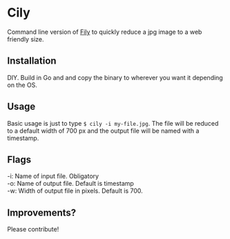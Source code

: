 # Cily

Command line version of [Fily]("https://github.com/hfogelberg/fily") to quickly reduce a jpg image to a web friendly size.

## Installation
DIY. Build in Go and and copy the binary to wherever you want it depending on the OS.

## Usage
Basic usage is just to type `$ cily -i my-file.jpg`. The file will be reduced to a default width of 700 px and the output file will be named with a timestamp.

## Flags
-i: Name of input file. Obligatory<br>
-o: Name of output file. Default is timestamp<br>
-w: Width of output file in pixels. Default is 700.

## Improvements?
Please contribute!
